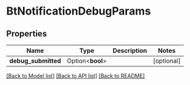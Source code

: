 # BtNotificationDebugParams

## Properties

Name | Type | Description | Notes
------------ | ------------- | ------------- | -------------
**debug_submitted** | Option<**bool**> |  | [optional]

[[Back to Model list]](../README.md#documentation-for-models) [[Back to API list]](../README.md#documentation-for-api-endpoints) [[Back to README]](../README.md)



